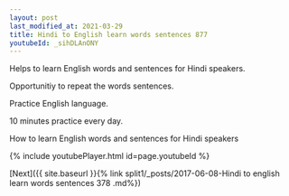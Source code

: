 ```yaml
---
layout: post
last_modified_at: 2021-03-29
title: Hindi to English learn words sentences 877 
youtubeId: _sihDLAnONY
---
```

 
 
Helps to learn English words and sentences for Hindi speakers.

Opportunitiy to repeat the words sentences. 

Practice English language. 
 
10 minutes practice every day. 
 
How to learn English words and sentences for Hindi speakers 
 
{% include youtubePlayer.html id=page.youtubeId %}
 
 
[Next]({{ site.baseurl }}{% link  split1/_posts/2017-06-08-Hindi to english learn words sentences 378 .md%})
 
